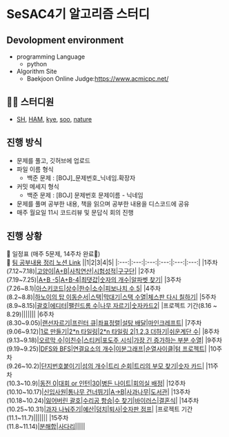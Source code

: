 SeSAC4기 알고리즘 스터디
=====================
## Devolopment environment
* programming Language
    * python
* Algorithm Site
    * Baekjoon Online Judge:https://www.acmicpc.net/

## 👨‍💻 스터디원
* [SH](https://github.com/SashaGwak), [HAM](https://github.com/hamayj), [kye](https://github.com/kimyeaeun96), [soo](https://github.com/sjumkii), [nature](https://github.com/Ethanolll)
## 진행 방식 
* 문제를 풀고, 깃허브에 업로드
* 파일 이름 형식 
    * 백준 문제 : [BOJ]_문제번호_닉네임.확장자
* 커밋 메세지 형식 
    * 백준 문제 : [BOJ] 문제번호 문제이름 - 닉네임
* 문제를 풀며 공부한 내용, 책을 읽으며 공부한 내용을 디스코드에 공유
* 매주 월요일 11시 코드리뷰 및 문답식 회의 진행
## 진행 상황 
📅 일정표 (매주 5문제, 14주차 완료🎉)<br>
📓 [팀 공부내용 정리 노션 Link](https://dusty-teller-04e.notion.site/f5500ce31e8a40039b4b55a8540893a6)
||1|2|3|4|5|
|:---:|:---:|:---:|:---:|:---:|:---:|
|1주차<br>(7.12~7.18)|[고양이](https://www.acmicpc.net/problem/10171)|[A+B](https://www.acmicpc.net/problem/1000)|[사칙연산](https://www.acmicpc.net/problem/10869)|[시험성적](https://www.acmicpc.net/problem/9498)|[구구단](https://www.acmicpc.net/problem/2739)|
|2주차<br>(7.19~7.25)|[A+B -5](https://www.acmicpc.net/problem/10952)|[A+B-4](https://www.acmicpc.net/problem/10951)|[최댓값](https://www.acmicpc.net/problem/2562)|[숫자의 개수](https://www.acmicpc.net/problem/2577)|[알파벳 찾기](https://www.acmicpc.net/problem/10809)|
|3주차<br>(7.26~8.1)|[아스키코드](https://www.acmicpc.net/problem/11654)|[상수](https://www.acmicpc.net/problem/2908)|[한수](https://www.acmicpc.net/problem/1065)|[소수](https://www.acmicpc.net/problem/2581)|[피보나치 수 5](https://www.acmicpc.net/problem/10870)|
|4주차<br>(8.2~8.8)|[하노이의 탑 이동순서](https://www.acmicpc.net/problem/11729)|[스택](https://www.acmicpc.net/problem/10828)|[막대기](https://www.acmicpc.net/problem/17608)|[스택 수열](https://www.acmicpc.net/problem/1874)|[체스판 다시 칠하기](https://www.acmicpc.net/problem/1018)|
|5주차<br>(8.9~8.15)|[괄호](https://www.acmicpc.net/problem/9012)|[에디터](https://www.acmicpc.net/problem/1406)|[팰린드롬 수](https://www.acmicpc.net/problem/1259)|[나무 자르기](https://www.acmicpc.net/problem/2805)|[숫자카드2](https://www.acmicpc.net/problem/10816)|
|프로젝트 기간(8.16 ~ 8.29)|||||||
|6주차<br>(8.30~9.05)|[랜선자르기](https://www.acmicpc.net/problem/1654)|[프린터 큐](https://www.acmicpc.net/problem/1966)|[좌표정렬](https://www.acmicpc.net/problem/11650)|[설탕 배달](https://www.acmicpc.net/problem/2839)|[마인크레프트](https://www.acmicpc.net/problem/18111)|
|7주차<br>(9.06~9.12)|[1로 만들기](https://www.acmicpc.net/problem/1463)|[2*n 타일링](https://www.acmicpc.net/problem/11726)|[2*n 타일링 2](https://www.acmicpc.net/problem/11727)|[1,2,3 더하기](https://www.acmicpc.net/problem/9095)|[쉬운계단 수](https://www.acmicpc.net/problem/10844)|
|8주차<br>(9.13~9.18)|[오르막 수](https://www.acmicpc.net/problem/11057)|[이친수](https://www.acmicpc.net/problem/2193)|[스티커](https://www.acmicpc.net/problem/9465)|[포도주 시식](https://www.acmicpc.net/problem/2156)|[가장 긴 증가하는 부분 수열](https://www.acmicpc.net/problem/11053)|
|9주차<br>(9.19~9.25)|[DFS와 BFS](https://www.acmicpc.net/problem/1260)|[연결요소의 개수](https://www.acmicpc.net/problem/11724)|[이분그래프](https://www.acmicpc.net/problem/1707)|[순열사이클](https://www.acmicpc.net/problem/10451)|[텀 프로젝트](https://www.acmicpc.net/problem/9466)|
|10주차<br>(9.26~10.2)|[단지번호붙이기](https://www.acmicpc.net/problem/2667)|[섬의 개수](https://www.acmicpc.net/problem/4963)|[트리 순회](https://www.acmicpc.net/problem/1991)|[트리의 부모 찾기](https://www.acmicpc.net/problem/11725)|[숫자 카드](https://www.acmicpc.net/problem/10815)|
|11주차<br>(10.3~10.9)|[동전 0](https://www.acmicpc.net/problem/11047)|[대회 or 인턴](https://www.acmicpc.net/problem/2875)|[30](https://www.acmicpc.net/problem/10610)|[병든 나이트](https://www.acmicpc.net/problem/1783)|[회의실 배정](https://www.acmicpc.net/problem/1931)|
|12주차<br>(10.10~10.17)|[신입사원](https://www.acmicpc.net/problem/1946)|[통나무 건너뛰기](https://www.acmicpc.net/problem/11497)|[A->B](https://www.acmicpc.net/problem/16953)|[사과나무](https://www.acmicpc.net/problem/19539)|[도서관](https://www.acmicpc.net/problem/1461)|
|13주차<br>(10.18~10.24)|[잃어버린 괄호](https://www.acmicpc.net/problem/1541)|[수리공 항승](https://www.acmicpc.net/problem/1449)|[수 찾기](https://www.acmicpc.net/problem/1920)|[바이러스](https://www.acmicpc.net/problem/2606)|[결혼식](https://www.acmicpc.net/problem/5567)|
|14주차<br>(10.25~10.31)|[과자 나눠주기](https://www.acmicpc.net/problem/16401)|[예산](https://www.acmicpc.net/problem/2512)|[덩치](https://www.acmicpc.net/problem/7568)|[퇴사](https://www.acmicpc.net/problem/14501)|[숫자판 점프](https://www.acmicpc.net/problem/2210)|
|프로젝트 기간(11.1~11.7)|||||||
|15주차<br>(11.8~11.14)|[분해합](https://www.acmicpc.net/problem/2231)|[사다리](https://www.acmicpc.net/problem/2022)|||||
